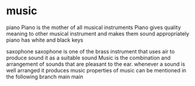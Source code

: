 # music
 piano
Piano is the mother of all musical instruments 
Piano gives quality meaning to other musical instrument and makes them sound appropriately 
piano has white and black keys 

 saxophone
saxophone is one of the brass instrument that uses air to produce sound 
it as a suitable sound
Music is the combination and arrangement of sounds that are pleasant to the ear.
whenever a sound is well arranged it produces music 
properties of music can be mentioned in the following branch
 main
 main
